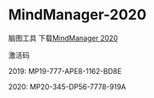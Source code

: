 # MindManager-2020
脑图工具
下载[MindManager 2020](http://dwnld.mindjet.com/stubs/Builds/MindManager2020/20_0_334/64Bit/MindManager%202020.msi)

激活码

2019: MP19-777-APE8-1162-BD8E

2020: MP20-345-DP56-7778-919A
